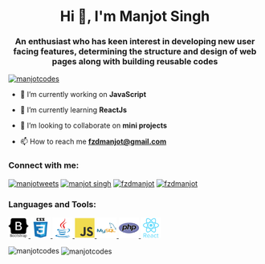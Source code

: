 <h1 align="center">Hi 👋, I'm Manjot Singh</h1>
<h3 align="center">An enthusiast who has keen interest in developing new user facing features, determining the structure and design of web pages along with building reusable codes</h3>

<p align="left"> <a href="https://github.com/ryo-ma/github-profile-trophy"><img src="https://github-profile-trophy.vercel.app/?username=manjotcodes" alt="manjotcodes" /></a> </p>

- 🔭 I’m currently working on **JavaScript**

- 🌱 I’m currently learning **ReactJs**

- 👯 I’m looking to collaborate on **mini projects**

- 📫 How to reach me **fzdmanjot@gmail.com**

<h3 align="left">Connect with me:</h3>
<p align="left">
<a href="https://twitter.com/manjotweets" target="blank"><img align="center" src="https://raw.githubusercontent.com/rahuldkjain/github-profile-readme-generator/master/src/images/icons/Social/twitter.svg" alt="manjotweets" height="30" width="40" /></a>
<a href="https://linkedin.com/in/manjot singh" target="blank"><img align="center" src="https://raw.githubusercontent.com/rahuldkjain/github-profile-readme-generator/master/src/images/icons/Social/linked-in-alt.svg" alt="manjot singh" height="30" width="40" /></a>
<a href="https://www.hackerrank.com/fzdmanjot" target="blank"><img align="center" src="https://raw.githubusercontent.com/rahuldkjain/github-profile-readme-generator/master/src/images/icons/Social/hackerrank.svg" alt="fzdmanjot" height="30" width="40" /></a>
<a href="https://auth.geeksforgeeks.org/user/fzdmanjot" target="blank"><img align="center" src="https://raw.githubusercontent.com/rahuldkjain/github-profile-readme-generator/master/src/images/icons/Social/geeks-for-geeks.svg" alt="fzdmanjot" height="30" width="40" /></a>
</p>

<h3 align="left">Languages and Tools:</h3>
<p align="left"> <a href="https://getbootstrap.com" target="_blank" rel="noreferrer"> <img src="https://raw.githubusercontent.com/devicons/devicon/master/icons/bootstrap/bootstrap-plain-wordmark.svg" alt="bootstrap" width="40" height="40"/> </a> <a href="https://www.w3schools.com/css/" target="_blank" rel="noreferrer"> <img src="https://raw.githubusercontent.com/devicons/devicon/master/icons/css3/css3-original-wordmark.svg" alt="css3" width="40" height="40"/> </a> <a href="https://www.java.com" target="_blank" rel="noreferrer"> <img src="https://raw.githubusercontent.com/devicons/devicon/master/icons/java/java-original.svg" alt="java" width="40" height="40"/> </a> <a href="https://developer.mozilla.org/en-US/docs/Web/JavaScript" target="_blank" rel="noreferrer"> <img src="https://raw.githubusercontent.com/devicons/devicon/master/icons/javascript/javascript-original.svg" alt="javascript" width="40" height="40"/> </a> <a href="https://www.mysql.com/" target="_blank" rel="noreferrer"> <img src="https://raw.githubusercontent.com/devicons/devicon/master/icons/mysql/mysql-original-wordmark.svg" alt="mysql" width="40" height="40"/> </a> <a href="https://www.php.net" target="_blank" rel="noreferrer"> <img src="https://raw.githubusercontent.com/devicons/devicon/master/icons/php/php-original.svg" alt="php" width="40" height="40"/> </a> <a href="https://reactjs.org/" target="_blank" rel="noreferrer"> <img src="https://raw.githubusercontent.com/devicons/devicon/master/icons/react/react-original-wordmark.svg" alt="react" width="40" height="40"/> </a> </p>

<p><img align="left" src="https://github-readme-stats.vercel.app/api/top-langs?username=manjotcodes&show_icons=true&locale=en&layout=compact" alt="manjotcodes" /></p>

<p>&nbsp;<img align="center" src="https://github-readme-stats.vercel.app/api?username=manjotcodes&show_icons=true&locale=en" alt="manjotcodes" /></p>

